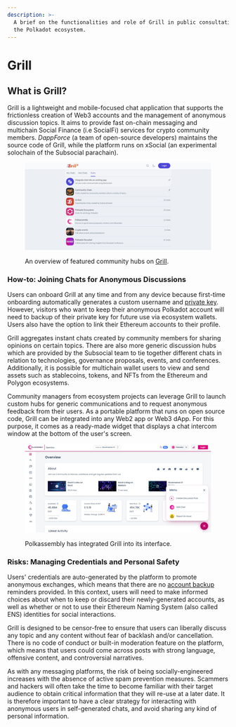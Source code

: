 ```yaml
---
description: >-
  A brief on the functionalities and role of Grill in public consultation within
  the Polkadot ecosystem.
---
```


# Grill

## What is Grill?

Grill is a lightweight and mobile-focused chat application that supports the frictionless creation of Web3 accounts and the management of anonymous discussion topics. It aims to provide fast on-chain messaging and multichain Social Finance (i.e SocialFi) services for crypto community members. _DappForce_ (a team of open-source developers) maintains the source code of Grill, while the platform runs on xSocial (an experimental solochain of the Subsocial parachain).&#x20;

<figure><img src="../../.gitbook/assets/S_GrillHubs.JPG" alt="A list of active community hubs on Grill chat."><figcaption><p>An overview of featured community hubs on <a href="https://grill.chat/hubs">Grill</a>.</p></figcaption></figure>



### How-to: Joining Chats for Anonymous Discussions

Users can onboard Grill at any time and from any device because first-time onboarding automatically generates a custom username and [private key](../2.storage/seed-secret-phrases.md).  However, visitors who want to keep their anonymous Polkadot account will need to backup of their private key for future use via ecosystem wallets. Users also have the option to link their Ethereum accounts to their profile.

Grill aggregates instant chats created by community members for sharing opinions on certain topics. There are also more generic discussion hubs which are provided by the Subsocial team to tie together different chats in relation to technologies, governance proposals, events, and conferences. Additionally, it is possible for multichain wallet users to view and send assets such as stablecoins, tokens, and NFTs from the Ethereum and Polygon ecosystems.

Community managers from ecosystem projects can leverage Grill to launch custom hubs for generic communications and to request anonymous feedback from their users. As a portable platform that runs on open source code, Grill can be integrated into any Web2 app or Web3 dApp. For this purpose, it comes as a ready-made widget that displays a chat intercom window at the bottom of the user's screen.&#x20;

<figure><img src="../../.gitbook/assets/S_GrillPolkassembly.JPG" alt="An example of Grill widget integration into a governance platform."><figcaption><p>Polkassembly has integrated Grill into its interface.</p></figcaption></figure>



### Risks: Managing Credentials and Personal Safety

Users' credentials are auto-generated by the platform to promote anonymous exchanges, which means that there are no [account backup](../2.storage/json-backups.md) reminders provided. In this context, users will need to make informed choices about when to keep or discard their newly-generated accounts, as well as whether or not to use their Ethereum Naming System (also called ENS) identities for social interactions.

Grill is designed to be censor-free to ensure that users can liberally discuss any topic and any content without fear of backlash and/or cancellation. There is no code of conduct or built-in moderation feature on the platform, which means that users could come across posts with strong language, offensive content, and controversial narratives. &#x20;

As with any messaging platforms, the risk of being socially-engineered increases with the absence of active spam prevention measures. Scammers and hackers will often take the time to become familiar with their target audience to obtain critical information that they will re-use at a later date. It is therefore important to have a clear strategy for interacting with anonymous users in self-generated chats, and avoid sharing any kind of personal information.

